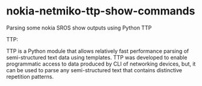# nokia-netmiko-ttp-show-commands

Parsing some nokia SROS show outputs using Python TTP 

TTP: 

TTP is a Python module that allows relatively fast performance parsing of semi-structured text data using templates. TTP was developed to enable programmatic access to data produced by CLI of networking devices, but, it can be used to parse any semi-structured text that contains distinctive repetition patterns.

